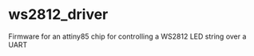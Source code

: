 ws2812_driver
=============

Firmware for an attiny85 chip for controlling a WS2812 LED string over a UART
